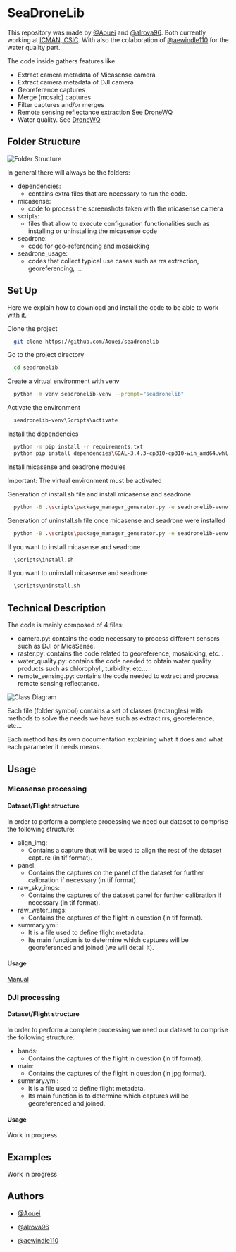# SeaDroneLib

This repository was made by [@Aouei](https://github.com/Aouei) and [@alrova96](https://github.com/alrova96). Both currently working at [ICMAN, CSIC](http://www.icman.csic.es/en/). 
With also the colaboration of [@aewindle110](https://github.com/aewindle110) for the water quality part.

The code inside gathers features like:
- Extract camera metadata of Micasense camera
- Extract camera metadata of DJI camera
- Georeference captures
- Merge (mosaic) captures
- Filter captures and/or merges
- Remote sensing reflectance extraction See [DroneWQ](https://github.com/aewindle110/DroneWQ)
- Water quality. See [DroneWQ](https://github.com/aewindle110/DroneWQ)
## Folder Structure


<img src="/captures/Folder_structure.png" alt="Folder Structure" title="Folder Structure">

In general there will always be the folders:
- dependencies: 
  - contains extra files that are necessary to run the code.
- micasense: 
  - code to process the screenshots taken with the micasense camera
- scripts: 
  - files that allow to execute configuration functionalities such as installing or uninstalling the micasense code
- seadrone:
  - code for geo-referencing and mosaicking
- seadrone_usage: 
  - codes that collect typical use cases such as rrs extraction, georeferencing, ...
## Set Up
Here we explain how to download and install the code to be able to work with it.

Clone the project

```bash
  git clone https://github.com/Aouei/seadronelib
```

Go to the project directory

```bash
  cd seadronelib
```

Create a virtual environment with venv
```bash
  python -m venv seadronelib-venv --prompt="seadronelib"
```

Activate the environment
```bash
  seadronelib-venv\Scripts\activate
```

Install the dependencies
```bash
  python -m pip install -r requirements.txt
  python pip install dependencies\GDAL-3.4.3-cp310-cp310-win_amd64.whl 
```

Install micasense and seadrone modules

Important: The virtual environment must be activated

Generation of install.sh file and install micasense and seadrone
```bash
  python -B .\scripts\package_manager_generator.py -e seadronelib-venv -p micasense,seadrone -i 1 -ri 1
```

Generation of uninstall.sh file once micasense and seadrone were installed
```bash
  python -B .\scripts\package_manager_generator.py -e seadronelib-venv -p micasense,seadrone -u 1
```

If you want to install micasense and seadrone
```bash
  \scripts\install.sh

```
If you want to uninstall micasense and seadrone
```bash
  \scripts\uninstall.sh
```
## Technical Description

The code is mainly composed of 4 files:
- camera.py: contains the code necessary to process different sensors such as DJI or MicaSense.
- raster.py: contains the code related to georeference, mosaicking, etc...
- water_quality.py: contains the code needed to obtain water quality products such as chlorophyll, turbidity, etc...
- remote_sensing.py: contains the code needed to extract and process remote sensing reflectance.

<img src="/captures/Class_diagram.png" alt="Class Diagram" title="Class Diagram">

Each file (folder symbol) contains a set of classes (rectangles) with methods to solve the needs we have such as extract rrs, georeference, etc...

Each method has its own documentation explaining what it does and what each parameter it needs means.
## Usage

### Micasense processing
#### Dataset/Flight structure
In order to perform a complete processing we need our dataset to comprise the following structure:

- align_img: 
  - Contains a capture that will be used to align the rest of the dataset capture (in tif format).
- panel: 
  - Contains the captures on the panel of the dataset for further calibration if necessary (in tif format).
- raw_sky_imgs: 
  - Contains the captures of the dataset panel for further calibration if necessary (in tif format).
- raw_water_imgs: 
  - Contains the captures of the flight in question (in tif format).
- summary.yml: 
  - It is a file used to define flight metadata. 
  - Its main function is to determine which captures will be georeferenced and joined (we will detail it).

#### Usage
[Manual](/manuals/Mosaicking_Code_Multispectral_DroneWQ.pdf)

### DJI processing
#### Dataset/Flight structure
In order to perform a complete processing we need our dataset to comprise the following structure:

- bands: 
  - Contains the captures of the flight in question (in tif format).
- main: 
  - Contains the captures of the flight in question (in jpg format).
- summary.yml: 
  - It is a file used to define flight metadata. 
  - Its main function is to determine which captures will be georeferenced and joined.

#### Usage
Work in progress

## Examples
Work in progress

## Authors

- [@Aouei](https://github.com/Aouei)

- [@alrova96](https://github.com/alrova96)

- [@aewindle110](https://github.com/aewindle110)